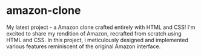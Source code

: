 # amazon-clone
My latest project - a Amazon clone crafted entirely with HTML and CSS!  I'm excited to share my  rendition of Amazon, recrafted from scratch using HTML and CSS. In this project, i meticulously designed and implemented various features reminiscent of the original Amazon interface.  
